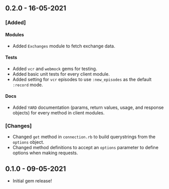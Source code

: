 ## 0.2.0 - 16-05-2021

### [Added]

#### Modules
 * Added `Exchanges` module to fetch exchange data.

#### Tests
 * Added `vcr` and `webmock` gems for testing.
 * Added basic unit tests for every client module.
 * Added setting for `vcr` episodes to use `:new_episodes` as the default `:record` mode.

#### Docs
 * Added `YARD` documentation (params, return values, usage, and response objects) for every method in client modules.

### [Changes]
 * Changed `get` method in `connection.rb` to build querystrings from the `options` object.
 * Changed method definitions to accept an `options` parameter to define options when making requests.

## 0.1.0 - 09-05-2021

 * Initial gem release!
